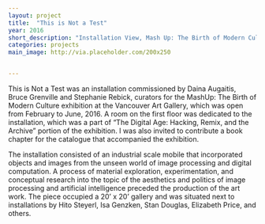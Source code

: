 ```yaml
---
layout: project
title:  "This is Not a Test"
year: 2016
short_description: "Installation View, Mash Up: The Birth of Modern Culture, Vancouver Art Gallery, Vancouver Canada"
categories: projects
main_image: http://via.placeholder.com/200x250


---
```


This is Not a Test was an installation commissioned by Daina Augaitis, Bruce Grenville and Stephanie Rebick, curators for the MashUp: The Birth of Modern Culture exhibition at the Vancouver Art Gallery, which was open from February to June, 2016. A room on the first floor was dedicated to the installation, which was a part of “The Digital Age: Hacking, Remix, and the Archive” portion of the exhibition. I was also invited to contribute a book chapter for the catalogue that accompanied the exhibition.

The installation consisted of an industrial scale mobile that incorporated objects and images from the unseen world of image processing and digital computation. A process of material exploration, experimentation, and conceptual research into the topic of the aesthetics and politics of image processing and artificial intelligence preceded the production of the art work. The piece occupied a 20’ x 20’ gallery and was situated next to installations by Hito Steyerl, Isa Genzken, Stan Douglas, Elizabeth Price, and others.

